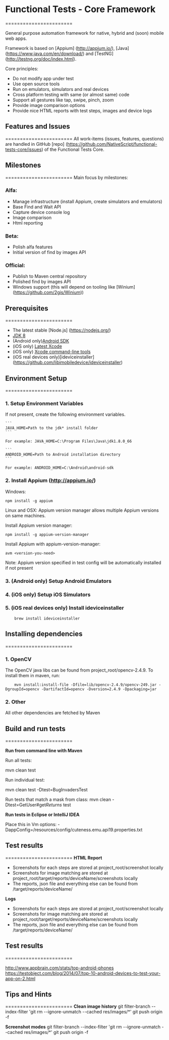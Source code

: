 # Functional Tests - Core Framework
=======================

General purpose automation framework for native, hybrid and (soon) mobile web apps.

Framework is based on [Appium] (http://appium.io/), [Java] (https://www.java.com/en/download/) and [TestNG] (http://testng.org/doc/index.html).

Core principles:
 - Do not modify app under test
 - Use open source tools
 - Run on emulators, simulators and real devices
 - Cross platform testing with same (or almost same) code
 - Support all gestures like tap, swipe, pinch, zoom
 - Provide image comparison options
 - Provide nice HTML reports with test steps, images and device logs

## Features and Issues
=======================
All work-items (issues, features, questions) are handled in GitHub [repo] (https://github.com/NativeScript/functional-tests-core/issues) of the Functional Tests Core.

## Milestones
=======================
Main focus by milestones:

### Alfa:
- Manage infrastructure (install Appium, create simulators and emulators)
- Base Find and Wait API
- Capture device console log
- Image comparison
- Html reporting

### Beta:
- Polish alfa features
- Initial version of find by images API

### Official:
- Publish to Maven central repository
- Polished find by images API
- Windows support (this will depend on tooling like [Winium] (https://github.com/2gis/Winium))

## Prerequisites
=======================
* The latest stable [Node.js] (https://nodejs.org/)
* [JDK 8][JDK 8]
* (Android only)[Android SDK][Android SDK] 
* (iOS only) [Latest Xcode][Xcode]
* (iOS only) [Xcode command-line tools][Xcode]
* (iOS real devices only)[ideviceinstaller] (https://github.com/libimobiledevice/ideviceinstaller)

## Environment Setup
=======================
### 1. Setup Environment Variables
If not present, create the following environment variables.

	```
	JAVA_HOME=Path to the jdk* install folder
	```

	For example: JAVA_HOME=C:\Program Files\Java\jdk1.8.0_66

	```
	ANDROID_HOME=Path to Android installation directory
	```

	For example: ANDROID_HOME=C:\Android\android-sdk
	
	
### 2. Install Appium (http://appium.io/)
Windows: 
```
npm install -g appium
```

Linux and OSX:
Appium version manager allows multiple Appium versions on same machines.

Install Appium version manager:
```
npm install -g appium-version-manager
```
Install Appium with appium-version-manager:
```
avm <version-you-need>
```
Note: Appium version specified in test config will be automatically installed if not present

### 3. (Android only) Setup Android Emulators

### 4. (iOS only) Setup iOS Simulators

### 5. (iOS real devices only) Install ideviceinstaller
```
	brew install ideviceinstaller
```

## Installing dependencies
=======================

### 1. OpenCV
The OpenCV java libs can be found from project_root/opencv-2.4.9. To install them in maven, run:
```
    mvn install:install-file -Dfile=lib/opencv-2.4.9/opencv-249.jar -DgroupId=opencv -DartifactId=opencv -Dversion=2.4.9 -Dpackaging=jar
```
### 2. Other
All other dependencies are fetched by Maven


## Build and run tests
=======================

**Run from command line with Maven**

Run all tests: 

mvn clean test

Run individual test:

mvn clean test -Dtest=BugInvadersTest

Run tests that match a mask from class:
mvn clean -Dtest=GetUser#get*Returns* test

**Run tests in Eclipse or IntelliJ IDEA**

Place this in Vm options: -DappConfig=/resources/config/cuteness.emu.api19.properties.txt

## Test results
=======================
**HTML Report**
- Screenshots for each steps are stored at project_root/screenshot locally
- Screenshots for image matching are stored at project_root/target/reports/deviceName/screenshots locally
- The reports, json file and everything else can be found from <project root>/target/reports/deviceName/

**Logs**
- Screenshots for each steps are stored at project_root/screenshot locally
- Screenshots for image matching are stored at project_root/target/reports/deviceName/screenshots locally
- The reports, json file and everything else can be found from <project root>/target/reports/deviceName/


## Test results
=======================

http://www.appbrain.com/stats/top-android-phones
https://testobject.com/blog/2014/07/top-10-android-devices-to-test-your-app-on-2.html

## Tips and Hints
=======================
**Clean image history**
git filter-branch --index-filter 'git rm --ignore-unmatch --cached res/images/*'
git push origin -f

**Screenshot modes**
git filter-branch --index-filter 'git rm --ignore-unmatch --cached res/images/*'
git push origin -f

[JDK 8]: http://www.oracle.com/technetwork/java/javase/downloads/index.html
[Android SDK]: http://developer.android.com/sdk/index.html
[Xcode]: https://developer.apple.com/xcode/downloads/
